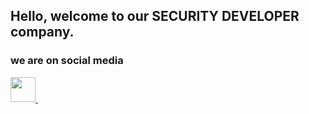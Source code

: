 ## Hello, welcome to our SECURITY DEVELOPER company.
### we are on social media
<a href="https://youtube.com/@secdev_uz"> 
   <img src="https://static.vecteezy.com/system/resources/previews/023/986/704/non_2x/youtube-logo-youtube-logo-transparent-youtube-icon-transparent-free-free-png.png" width="40px">
 </a>
<a herf="https://t.me/SecDev_uz">
    <img scr="https://encrypted-tbn0.gstatic.com/images?q=tbn:ANd9GcTUhIHuJuPqOkDW_bmAfWhrx_teIwmg_XRkgQ&s" width="40px">
</a>
